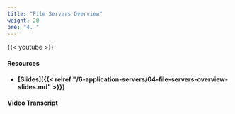 ```yaml
---
title: "File Servers Overview"
weight: 20
pre: "4. "
---
```


{{< youtube  >}}

#### Resources

* **[Slides]({{< relref "/6-application-servers/04-file-servers-overview-slides.md" >}})**

#### Video Transcript
